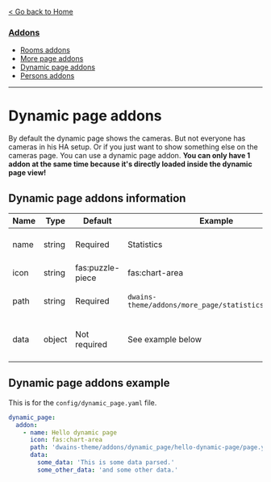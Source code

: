 
[< Go back to Home](../index.md)

### [Addons](index.md)
* [Rooms addons](rooms.md)
* [More page addons](more_page.md)
* [Dynamic page addons](dynamic_page.md)
* [Persons addons](persons.md)

---

# Dynamic page addons

By default the dynamic page shows the cameras. But not everyone has cameras in his HA setup. Or if you just want to show something else on the cameras page. You can use a dynamic page addon. **You can only have 1 addon at the same time because it's directly loaded inside the dynamic page view!**

## Dynamic page addons information

| Name | Type   | Default          | Example                                            | Description                       |
|------|--------|------------------|----------------------------------------------------|-----------------------------------|
| name | string | Required         | Statistics                                         | The name of the addon             |
| icon | string | fas:puzzle-piece | fas:chart-area                                     | The icon of the addon             |
| path | string | Required         | `dwains-theme/addons/more_page/statistics/page.yaml` | The path to the page of the addon |
| data | object | Not required     | See example below | Data you wanna parse to the addon |

## Dynamic page addons example

This is for the `config/dynamic_page.yaml` file.

```YAML
dynamic_page:
  addon:
    - name: Hello dynamic page
      icon: fas:chart-area
      path: 'dwains-theme/addons/dynamic_page/hello-dynamic-page/page.yaml'
      data:
        some_data: 'This is some data parsed.'
        some_other_data: 'and some other data.'
```    